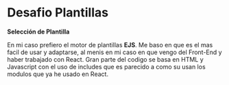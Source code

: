 # Desafio Plantillas

**Selección de Plantilla**<br/>

En mi caso prefiero el motor de plantillas **EJS**.
Me baso en que es el mas facil de usar y adaptarse, al menis en mi caso en que vengo del Front-End y haber trabajado con React.
Gran parte del codigo se basa en HTML y Javascript con el uso de includes que es parecido a como su usan los modulos que ya he usado en React.